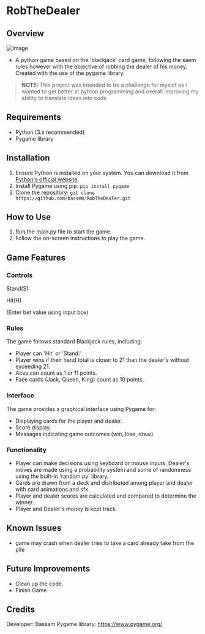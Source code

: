 # RobTheDealer

## Overview
![image](https://github.com/bassmm/RobTheDealer/assets/134802035/fa0427cd-32c5-4855-aff5-eca65a4021fd)

 - A python game based on the 'blackjack' card game, following the saem rules however with the objective of robbing the dealer of his money. Created with the use of the pygame library. 
>**NOTE:**  This project was intended to be a challange for myslef as i wanted to get better at python programming and overall improving my ability to translate ideas into code.

## Requirements
 - Python (3.x recommended)
 - Pygame library

## Installation
1. Ensure Python is installed on your system. You can download it from [Python's official website](https://www.python.org/).
2. Install Pygame using pip:
    ``pip install pygame``
3. Clone the repository:
   ``git clone https://github.com/bassmm/RobTheDealer.git``

## How to Use
1. Run the main.py file to start the game.
3. Follow the on-screen instructions to play the game.
## Game Features
### Controls
Stand(S)

Hit(H)

(Enter bet value using input box)
### Rules
The game follows standard Blackjack rules, including:

- Player can 'Hit' or 'Stand.'
- Player wins if their hand total is closer to 21 than the dealer's without exceeding 21.
- Aces can count as 1 or 11 points.
- Face cards (Jack, Queen, King) count as 10 points.

### Interface

The game provides a graphical interface using Pygame for:

- Displaying cards for the player and dealer.
- Score display.
- Messages indicating game outcomes (win, lose, draw).

### Functionality
- Player can make decisions using keyboard or mouse inputs.
Dealer's moves are made using a probability system and some of randomness using the built-in 'random.py' library.
- Cards are drawn from a deck and distributed among player and dealer with card animations and sfx.
- Player and dealer scores are calculated and compared to determine the winner.
- Player and Dealer's money is kept track.

## Known Issues
- game may crash when dealer tries to take a card already take from the pile

## Future Improvements
- Clean up the code.
- Finish Game 

## Credits
Developer: Bassam
Pygame library: https://www.pygame.org/



